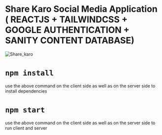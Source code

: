 # Share Karo Social Media Application ( REACTJS + TAILWINDCSS + GOOGLE AUTHENTICATION + SANITY CONTENT DATABASE)

![Share_karo](https://user-images.githubusercontent.com/84927939/164958143-028ab419-485e-4b57-aefb-0fcf0a4f766c.png)

# `npm install`
use the above command on the client side as well as on the server side to install dependencies

# `npm start`
use the above command on the client side as well as on the server side to run client and server
